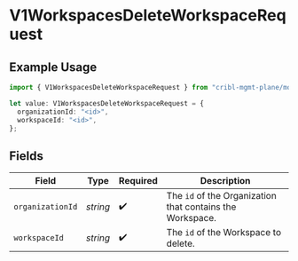 # V1WorkspacesDeleteWorkspaceRequest

## Example Usage

```typescript
import { V1WorkspacesDeleteWorkspaceRequest } from "cribl-mgmt-plane/models/operations";

let value: V1WorkspacesDeleteWorkspaceRequest = {
  organizationId: "<id>",
  workspaceId: "<id>",
};
```

## Fields

| Field                                                                | Type                                                                 | Required                                                             | Description                                                          |
| -------------------------------------------------------------------- | -------------------------------------------------------------------- | -------------------------------------------------------------------- | -------------------------------------------------------------------- |
| `organizationId`                                                     | *string*                                                             | :heavy_check_mark:                                                   | The <code>id</code> of the Organization that contains the Workspace. |
| `workspaceId`                                                        | *string*                                                             | :heavy_check_mark:                                                   | The <code>id</code> of the Workspace to delete.                      |